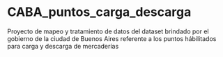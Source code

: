 # CABA_puntos_carga_descarga
Proyecto de mapeo y tratamiento de datos del dataset brindado por el gobierno de la ciudad de Buenos Aires referente a los puntos hábilitados para carga y descarga de mercaderías
